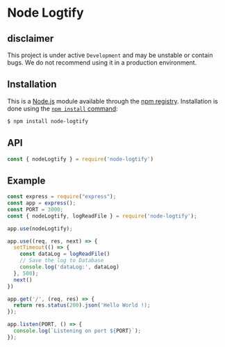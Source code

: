 # Node Logtify

## disclaimer
This project is under active `Development` and may be unstable or contain bugs. We do not recommend using it in a production environment. 

## Installation 
This is a [Node.js](https://nodejs.org/en/) module available through the
[npm registry](https://www.npmjs.com/). Installation is done using the
[`npm install` command](https://docs.npmjs.com/getting-started/installing-npm-packages-locally):

```sh
$ npm install node-logtify
```
## API

<!-- eslint-disable no-unused-vars -->

```js
const { nodeLogtify } = require('node-logtify')
```
## Example

```js
const express = require("express");
const app = express();
const PORT = 3000;
const { nodeLogtify, logReadFile } = require('node-logtify');

app.use(nodeLogtify);

app.use((req, res, next) => {
  setTimeout(() => {
    const dataLog = logReadFile()
    // Save the log to Database
    console.log('dataLog:', dataLog)
  }, 500);
  next()
})

app.get('/', (req, res) => {
  return res.status(200).json('Hello World !);
});

app.listen(PORT, () => {
  console.log(`Listening on port ${PORT}`);
});


```